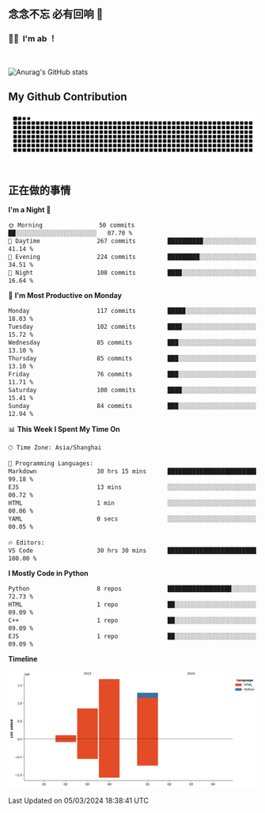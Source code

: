 ## 念念不忘 必有回响  👋
### 👨‍🔧&nbsp;&nbsp;I'm ab ！

<br>

![Anurag's GitHub stats](https://github-readme-stats.vercel.app/api?username=abinzzz&count_private=true&show_icons=true&theme=tokyonight)


## My Github Contribution
![](https://github.com/abinzzz/abinzzz/blob/output/github-contribution-grid-snake.svg)

## 正在做的事情

<!--START_SECTION:waka-->
**I'm a Night 🦉** 

```text
🌞 Morning                50 commits          ██░░░░░░░░░░░░░░░░░░░░░░░   07.70 % 
🌆 Daytime                267 commits         ██████████░░░░░░░░░░░░░░░   41.14 % 
🌃 Evening                224 commits         █████████░░░░░░░░░░░░░░░░   34.51 % 
🌙 Night                  108 commits         ████░░░░░░░░░░░░░░░░░░░░░   16.64 % 
```
📅 **I'm Most Productive on Monday** 

```text
Monday                   117 commits         █████░░░░░░░░░░░░░░░░░░░░   18.03 % 
Tuesday                  102 commits         ████░░░░░░░░░░░░░░░░░░░░░   15.72 % 
Wednesday                85 commits          ███░░░░░░░░░░░░░░░░░░░░░░   13.10 % 
Thursday                 85 commits          ███░░░░░░░░░░░░░░░░░░░░░░   13.10 % 
Friday                   76 commits          ███░░░░░░░░░░░░░░░░░░░░░░   11.71 % 
Saturday                 100 commits         ████░░░░░░░░░░░░░░░░░░░░░   15.41 % 
Sunday                   84 commits          ███░░░░░░░░░░░░░░░░░░░░░░   12.94 % 
```


📊 **This Week I Spent My Time On** 

```text
🕑︎ Time Zone: Asia/Shanghai

💬 Programming Languages: 
Markdown                 30 hrs 15 mins      █████████████████████████   99.18 % 
EJS                      13 mins             ░░░░░░░░░░░░░░░░░░░░░░░░░   00.72 % 
HTML                     1 min               ░░░░░░░░░░░░░░░░░░░░░░░░░   00.06 % 
YAML                     0 secs              ░░░░░░░░░░░░░░░░░░░░░░░░░   00.05 % 

🔥 Editors: 
VS Code                  30 hrs 30 mins      █████████████████████████   100.00 % 
```

**I Mostly Code in Python** 

```text
Python                   8 repos             ██████████████████░░░░░░░   72.73 % 
HTML                     1 repo              ██░░░░░░░░░░░░░░░░░░░░░░░   09.09 % 
C++                      1 repo              ██░░░░░░░░░░░░░░░░░░░░░░░   09.09 % 
EJS                      1 repo              ██░░░░░░░░░░░░░░░░░░░░░░░   09.09 % 
```



**Timeline**

![Lines of Code chart](https://raw.githubusercontent.com/abinzzz/abinzzz/main/assets/bar_graph.png)


 Last Updated on 05/03/2024 18:38:41 UTC
<!--END_SECTION:waka-->


